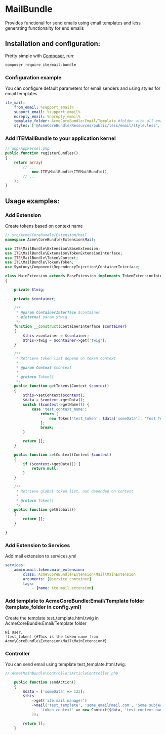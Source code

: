 # MailBundle
Provides functional for send emails using email templates and less generating functionality for end emails

## Installation and configuration:

Pretty simple with [Composer](http://packagist.org), run:

```sh
composer require ite/mail-bundle
```

<a name="configuration"></a>

### Configuration example

You can configure default parameters for email senders and using styles for email templates

```yaml
ite_mail:
    from_email: %support_email%
    support_email: %support_email%
    noreply_email: %noreply_email%
    template_folder: AcmeCoreBundle:Email/Template #folder with all email templates
    styles: ['@AcmeCoreBundle/Resources/public/less/email/style.less', '@AcmeCoreBundle/Resources/public/less/email/style2.less'] #additional styles for email templates will be generated to inline styles in end email 
```

### Add ITEMailBundle to your application kernel

```php
// app/AppKernel.php
public function registerBundles()
{
    return array(
        // ...
            new ITE\MailBundle\ITEMailBundle(),
        // ...
    );
}
```

## Usage examples:

### Add Extension

Create tokens based on context name

```php
// src/Acme/CoreBundle/Extension/Mail
namespace Acme\CoreBundle\Extension\Mail;

use ITE\MailBundle\Extension\BaseExtension;
use ITE\MailBundle\Extension\TokenExtensionInterface;
use ITE\MailBundle\Token\Context;
use ITE\MailBundle\Token\Token;
use Symfony\Component\DependencyInjection\ContainerInterface;

class MainExtension extends BaseExtension implements TokenExtensionInterface
{

    private $twig;
    
    private $container;
    
    /**
     * @param ContainerInterface $container
     * @internal param $twig
     */
    function __construct(ContainerInterface $container)
    {
        $this->container = $container;
        $this->twig = $container->get('twig');
    }

    /**
     * Retrieve token list depend on token context
     *
     * @param Context $context
     *
     * @return Token[]
     */
    public function getTokens(Context $context)
    {
        $this->setContext($context);
        $data = $context->getData();
        switch ($context->getName()) {
            case 'test_context_name':
                return [
                    new Token('test_token', $data['someData'], 'Test Token'),
                ];
                break;
        }

        return [];
    }

    public function setContext(Context $context)
    {
        if ($context->getData()) {
            return null;
        }
    }

    /**
     * Retrieve global token list, not depended on context
     *
     * @return Token[]
     */
    public function getGlobals()
    {
        return [];
    }

} 
```

### Add Extension to Services

Add mail extension to services.yml
 
```yaml
services:
    admin.mail.token.main_extension:
        class: Acme\CoreBundle\Extension\Mail\MainExtension
        arguments: [@service_container]
        tags:
            - {name: ite.mail.extension}
```

### Add template to AcmeCoreBundle:Email/Template folder (template_folder in config.yml)

Create the template test_template.html.twig in AcmeCoreBundle:Email/Template folder

```jinja
Hi User,
[test_token] {#This is the token name from Acme\CoreBundle\Extension\Mail\MainExtension#}
```

### Controller

You can send email using template test_template.html.twig:

```php
// Acme\MainBundle\Controller\ArticleController.php

    public function sendAction()
    {
        $data = ['someData' => 123];
        $this
            ->get('ite.mail.manager')
            ->mail('test_template', 'some_email@mail.com', 'Some subject', [
                'token_context' => new Context($data, 'test_context_name')
            ]);

        return [];
    }

```

